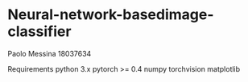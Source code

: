 # Neural-network-basedimage-classifier
Paolo Messina 18037634 


Requirements
python 3.x
pytorch >= 0.4
numpy
torchvision
matplotlib
